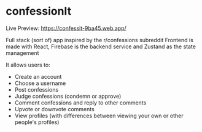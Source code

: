 # confessionIt

Live Preview: https://confessit-9ba45.web.app/

Full stack (sort of) app inspired by the r/confessions subreddit
Frontend is made with React, Firebase is the backend service and Zustand as the state management

It allows users to:

- Create an account
- Choose a username
- Post confessions
- Judge confessions (condemn or approve)
- Comment confessions and reply to other comments
- Upvote or downvote comments
- View profiles (with differences between viewing your own or other people's profiles)
